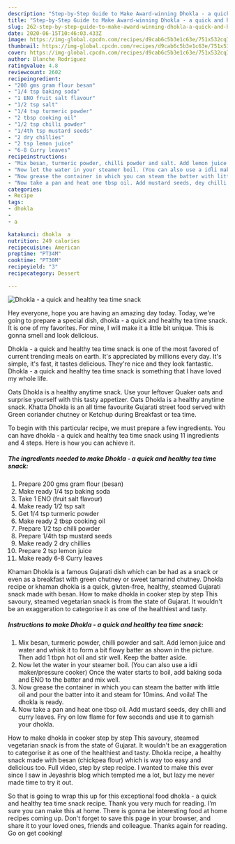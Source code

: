 ```yaml
---
description: "Step-by-Step Guide to Make Award-winning Dhokla - a quick and healthy tea time snack"
title: "Step-by-Step Guide to Make Award-winning Dhokla - a quick and healthy tea time snack"
slug: 262-step-by-step-guide-to-make-award-winning-dhokla-a-quick-and-healthy-tea-time-snack
date: 2020-06-15T10:46:03.433Z
image: https://img-global.cpcdn.com/recipes/d9cab6c5b3e1c63e/751x532cq70/dhokla-a-quick-and-healthy-tea-time-snack-recipe-main-photo.jpg
thumbnail: https://img-global.cpcdn.com/recipes/d9cab6c5b3e1c63e/751x532cq70/dhokla-a-quick-and-healthy-tea-time-snack-recipe-main-photo.jpg
cover: https://img-global.cpcdn.com/recipes/d9cab6c5b3e1c63e/751x532cq70/dhokla-a-quick-and-healthy-tea-time-snack-recipe-main-photo.jpg
author: Blanche Rodriguez
ratingvalue: 4.8
reviewcount: 2602
recipeingredient:
- "200 gms gram flour besan"
- "1/4 tsp baking soda"
- "1 ENO fruit salt flavour"
- "1/2 tsp salt"
- "1/4 tsp turmeric powder"
- "2 tbsp cooking oil"
- "1/2 tsp chilli powder"
- "1/4th tsp mustard seeds"
- "2 dry chillies"
- "2 tsp lemon juice"
- "6-8 Curry leaves"
recipeinstructions:
- "Mix besan, turmeric powder, chilli powder and salt. Add lemon juice and water and whisk it to form a bit flowy batter as shown in the picture. Then add 1 tbpn hot oil and stir well. Keep the batter aside."
- "Now let the water in your steamer boil. (You can also use a idli maker/pressure cooker) Once the water starts to boil, add baking soda and ENO to the batter and mix well."
- "Now grease the container in which you can steam the batter with little oil and pour the batter into it and steam for 10mins. And voila! The dhokla is ready."
- "Now take a pan and heat one tbsp oil. Add mustard seeds, dey chilli and curry leaves. Fry on low flame for few seconds and use it to garnish your dhokla."
categories:
- Recipe
tags:
- dhokla
- 
- a

katakunci: dhokla  a 
nutrition: 249 calories
recipecuisine: American
preptime: "PT34M"
cooktime: "PT30M"
recipeyield: "3"
recipecategory: Dessert

---
```



![Dhokla - a quick and healthy tea time snack](https://img-global.cpcdn.com/recipes/d9cab6c5b3e1c63e/751x532cq70/dhokla-a-quick-and-healthy-tea-time-snack-recipe-main-photo.jpg)

Hey everyone, hope you are having an amazing day today. Today, we're going to prepare a special dish, dhokla - a quick and healthy tea time snack. It is one of my favorites. For mine, I will make it a little bit unique. This is gonna smell and look delicious.

Dhokla - a quick and healthy tea time snack is one of the most favored of current trending meals on earth. It's appreciated by millions every day. It's simple, it's fast, it tastes delicious. They're nice and they look fantastic. Dhokla - a quick and healthy tea time snack is something that I have loved my whole life.

Oats Dhokla is a healthy anytime snack. Use your leftover Quaker oats and surprise yourself with this tasty appetizer. Oats Dhokla is a healthy anytime snack. Khatta Dhokla is an all time favourite Gujarati street food served with Green coriander chutney or Ketchup during Breakfast or tea time.


To begin with this particular recipe, we must prepare a few ingredients. You can have dhokla - a quick and healthy tea time snack using 11 ingredients and 4 steps. Here is how you can achieve it.

<!--inarticleads1-->

##### The ingredients needed to make Dhokla - a quick and healthy tea time snack:

1. Prepare 200 gms gram flour (besan)
1. Make ready 1/4 tsp baking soda
1. Take 1 ENO (fruit salt flavour)
1. Make ready 1/2 tsp salt
1. Get 1/4 tsp turmeric powder
1. Make ready 2 tbsp cooking oil
1. Prepare 1/2 tsp chilli powder
1. Prepare 1/4th tsp mustard seeds
1. Make ready 2 dry chillies
1. Prepare 2 tsp lemon juice
1. Make ready 6-8 Curry leaves


Khaman Dhokla is a famous Gujarati dish which can be had as a snack or even as a breakfast with green chutney or sweet tamarind chutney. Dhokla recipe or khaman dhokla is a quick, gluten-free, healthy, steamed Gujarati snack made with besan. How to make dhokla in cooker step by step This savoury, steamed vegetarian snack is from the state of Gujarat. It wouldn&#39;t be an exaggeration to categorise it as one of the healthiest and tasty. 

<!--inarticleads2-->

##### Instructions to make Dhokla - a quick and healthy tea time snack:

1. Mix besan, turmeric powder, chilli powder and salt. Add lemon juice and water and whisk it to form a bit flowy batter as shown in the picture. Then add 1 tbpn hot oil and stir well. Keep the batter aside.
1. Now let the water in your steamer boil. (You can also use a idli maker/pressure cooker) Once the water starts to boil, add baking soda and ENO to the batter and mix well.
1. Now grease the container in which you can steam the batter with little oil and pour the batter into it and steam for 10mins. And voila! The dhokla is ready.
1. Now take a pan and heat one tbsp oil. Add mustard seeds, dey chilli and curry leaves. Fry on low flame for few seconds and use it to garnish your dhokla.


How to make dhokla in cooker step by step This savoury, steamed vegetarian snack is from the state of Gujarat. It wouldn&#39;t be an exaggeration to categorise it as one of the healthiest and tasty. Dhokla recipe, a healthy snack made with besan (chickpea flour) which is way too easy and delicious too. Full video, step by step recipe. I wanted to make this ever since I saw in Jeyashris blog which tempted me a lot, but lazy me never made time to try it out. 

So that is going to wrap this up for this exceptional food dhokla - a quick and healthy tea time snack recipe. Thank you very much for reading. I'm sure you can make this at home. There is gonna be interesting food at home recipes coming up. Don't forget to save this page in your browser, and share it to your loved ones, friends and colleague. Thanks again for reading. Go on get cooking!
